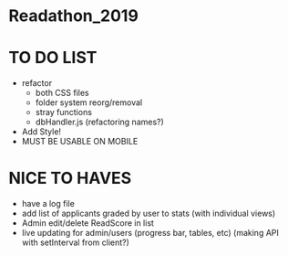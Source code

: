 # Readathon_2019

# TO DO LIST
- refactor
    - both CSS files
    - folder system reorg/removal
    - stray functions
    - dbHandler.js (refactoring names?)
- Add Style!
- MUST BE USABLE ON MOBILE

# NICE TO HAVES
- have a log file
- add list of applicants graded by user to stats (with individual views)
- Admin edit/delete ReadScore in list
- live updating for admin/users (progress bar, tables, etc) (making API with setInterval from client?)
